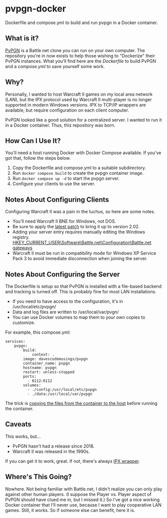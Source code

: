 # pvpgn-docker
Dockerfile and compose.yml to build and run pvpgn in a Docker container.

## What is it?
[PvPGN](https://en.wikipedia.org/wiki/PvPGN) is a Battle.net clone you can run on your own computer. The repository you're in now exists to help those wishing to "Dockerize" their PvPGN instances. What you'll find here are the _Dockerfile_ to build PvPGN and a _compose.yml_ to save yourself some work.

## Why?
Personally, I wanted to host Warcraft II games on my local area network (LAN), but the IPX protocol used by Warcraft II multi-player is no longer supported in modern Windows versions. IPX to TCP/IP wrappers are available, but require configuration on each client computer.

PvPGN looked like a good solution for a centralized server. I wanted to run it in a Docker container. Thus, this repository was born.

## How Can I Use It?
You'll need a host running Docker with Docker Compose available. If you've got that, follow the steps below.

1. Copy the Dockerfile and compose.yml to a suitable subdirectory.
2. Run `docker compose build` to create the pvpgn container image.
3. Run `docker compose up -d` to start the pvpgn server.
4. Configure your clients to use the server.

## Notes About Configuring Clients
Configuring Warcraft II was a pain in the tuchus, so here are some notes.

* You'll need Warcraft II BNE for Windows, not DOS.
* Be sure to apply the [latest patch](https://www.moddb.com/games/warcraft-ii/downloads/warcraft-ii-battlenet-edition-v202-patch) to bring it up to version 2.02.
* Adding your server entry requires manually editing the Windows registry. [HKEY_CURRENT_USER\Software\Battle.net\Configuration\Battle.net gateways](https://www.reddit.com/r/slashdiablo/comments/u4jtj/how_to_manually_edit_the_battlenet_registry_to/)
* Warcraft II must be run in compatibility mode for Windows XP Service Pack 3 to avoid immediate disconnection when joining the server.

## Notes About Configuring the Server
The Dockerfile is setup so that PvPGN is installed with a file-based backend and tracking is turned off. This is probably fine for most LAN installations.

* If you need to have access to the configuration, it's in /usr/local/etc/pvpgn/
* Data and log files are written to /usr/local/var/pvgn/
* You can use Docker volumes to map them to your own copies to customize.

For example, this compose.yml:

```
services:
    pvpgn:
        build:
            context: .
        image: davescodemusings/pvpgn
        container_name: pvpgn
        hostname: pvpgn
        restart: unless-stopped
        ports:
          - 6112:6112
        volumes:
          - ./config:/usr/local/etc/pvpgn
          - ./data:/usr/local/var/pvpgn
```

The trick is [copying the files from the container to the host](https://duckduckgo.com/?q=copy+files+from+docker+container+to+host) before running the container. 

## Caveats
This works, but...
* PvPGN hasn't had a release since 2018.
* Warcraft II was released in the 1990s.

If you can get it to work, great. If not, there's always [IPX wrapper](http://www.solemnwarning.net/ipxwrapper/).

## Where's This Going?
Nowhere. Not being familiar with Battle.net, I didn't realize you can only play against other human players. (I suppose the Player vs. Player aspect of PvPGN should have clued me in, but I missed it.) So I've got a nice working Docker container that I'll never use, because I want to play cooperative LAN games. Still, it works. So if someone else can benefit, here it is.
